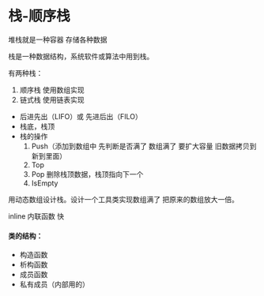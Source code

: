# 栈-顺序栈

堆栈就是一种容器  存储各种数据 

栈是一种数据结构，系统软件或算法中用到栈。

有两种栈：

1. 顺序栈   使用数组实现
2. 链式栈	使用链表实现

- 后进先出（LIFO）或 先进后出（FILO）
- 栈底，栈顶
- 栈的操作
  1. Push（添加到数组中 先判断是否满了  数组满了 要扩大容量 旧数据拷贝到新到里面）
  2. Top
  3. Pop 删除栈顶数据，栈顶指向下一个
  4. IsEmpty

用动态数组设计栈。设计一个工具类实现数组满了 把原来的数组放大一倍。


inline 内联函数  快

#### 类的结构：

- 构造函数
- 析构函数
- 成员函数
- 私有成员（内部用的）

